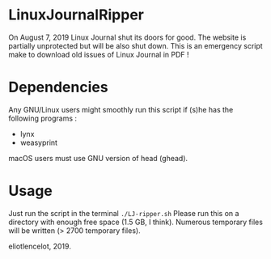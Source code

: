 # LinuxJournalRipper
On August 7, 2019 Linux Journal shut its doors for good. The website is partially unprotected but will be also shut down. This is an emergency script make to download old issues of Linux Journal in PDF !

# Dependencies
Any GNU/Linux users might smoothly run this script if (s)he has the following programs :
- lynx
- weasyprint

macOS users must use GNU version of head (ghead).

# Usage
Just run the script in the terminal `./LJ-ripper.sh`
Please run this on a directory with enough free space (1.5 GB, I think).
Numerous temporary files will be written (> 2700 temporary files).

eliotlencelot, 2019.

